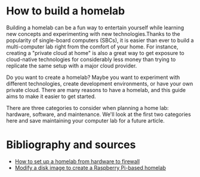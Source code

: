 # How to build a homelab
Building a homelab can be a fun way to entertain yourself while learning new concepts and experimenting with new technologies.Thanks to the popularity of single-board computers (SBCs), it is easier than ever to build a multi-computer lab right from the comfort of your home. For instance, creating a "private cloud at home" is also a great way to get exposure to cloud-native technologies for considerably less money than trying to replicate the same setup with a major cloud provider.

Do you want to create a homelab? Maybe you want to experiment with different technologies, create development environments, or have your own private cloud. There are many reasons to have a homelab, and this guide aims to make it easier to get started.

There are three categories to consider when planning a home lab: hardware, software, and maintenance. We'll look at the first two categories here and save maintaining your computer lab for a future article.




# Bibliography and sources
* [How to set up a homelab from hardware to firewall](https://opensource.com/article/19/3/home-lab)
* [Modify a disk image to create a Raspberry Pi-based homelab](https://opensource.com/article/20/5/disk-image-raspberry-pi)
